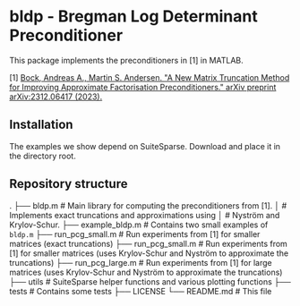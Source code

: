 # bldp - Bregman Log Determinant Preconditioner

This package implements the preconditioners in [1] in MATLAB.

[1] [Bock, Andreas A., Martin S. Andersen. "A New Matrix Truncation Method for Improving Approximate Factorisation Preconditioners." arXiv preprint arXiv:2312.06417 (2023).](https://arxiv.org/abs/2312.06417)

## Installation

The examples we show depend on SuiteSparse. Download and place it in the
directory root.

## Repository structure

.
├── bldp.m              # Main library for computing the preconditioners from [1].
│                       # Implements exact truncations and approximations using 
│                       # Nyström and Krylov-Schur.
├── example_bldp.m      # Contains two small examples of `bldp.m`
├── run_pcg_small.m     # Run experiments from [1] for smaller matrices (exact truncations)
├── run_pcg_small.m     # Run experiments from [1] for smaller matrices (uses Krylov-Schur and Nyström to approximate the truncations)
├── run_pcg_large.m     # Run experiments from [1] for large matrices (uses Krylov-Schur and Nyström to approximate the truncations)
├── utils               # SuiteSparse helper functions and various plotting functions
├── tests               # Contains some tests
├── LICENSE
└── README.md           # This file